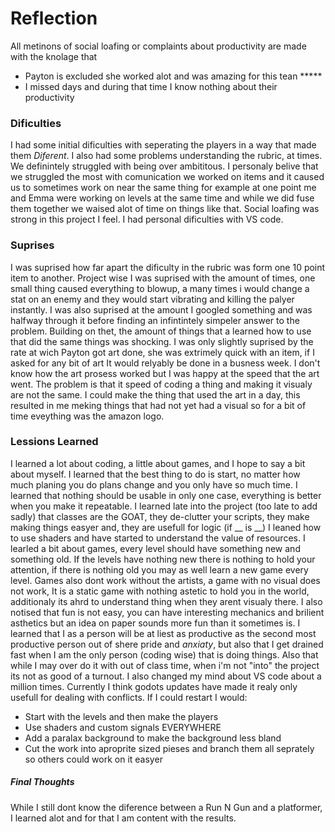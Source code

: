 # Reflection
All metinons of social loafing or complaints about productivity are made with the knolage that
- Payton is excluded she worked alot and was amazing for this tean ***** 
- I missed days and during that time I know nothing about their productivity
  
### Dificulties
  I had some initial dificulties with seperating the players in a way that made them *Diferent*. I also had some problems understanding the rubric,
at times. We definintely struggled with being over ambititous. I personaly belive that we struggled the most with comunication we worked on items and it caused
us to sometimes work on near the same thing for example at one point me and Emma were working on levels at the same time and while we did fuse them together we waised alot of time on things like that. Social loafing was strong in this project I feel. I had personal dificulties with VS code.

### Suprises
  I was suprised how far apart the dificulty in the rubric was form one 10 point item to another. Project wise I was suprised with the amount of times, 
one small thing caused everything to blowup, a many times i would change a stat on an enemy and they would start vibrating and killing the palyer instantly.
I was also suprised at the amount I googled something and was halfway through it before finding an infintintely simpeler answer to the problem. Building on thet,
the amount of things that a learned how to use that did the same things was shocking. I was only slightly suprised by the rate at wich Payton got art done, she was extrimely quick with an item, if I asked for any bit of art It would relyably be done in a busness week. I don't know how the art prosess worked but I was happy at the speed that the art went. The problem is that it speed of coding a thing and making it visualy are not the same. I could make the thing that used the art in a day, this resulted in me meking things that had not yet had a visual so for a bit of time eveything was the amazon logo. 

### Lessions Learned

  I learned a lot about coding, a little about games, and I hope to say a bit about myself. I learned that the best thing to do is start, no matter how much planing you do plans change and you only have so much time. I learned that nothing should be usable in only one case, everything is better when you make it repeatable. I learned late into the project (too late to add sadly) that classes are the GOAT, they de-clutter your scripts, they make making things easyer and, they are usefull for logic (if __ is __)
I leaned how to use shaders and have started to understand the value of resources. I learled a bit about games, every level should have something new and something old. If the levels have nothing new there is nothing to hold your attention, if there is nothing old you may as well learn a new game every level. Games also dont work without the artists, a game with no visual does not work, It is a static game with nothing astetic to hold you in the world, additionaly its ahrd to understand thing when they arent visualy there. I also notised that fun is not easy, you can have interesting mechanics and brilient asthetics but an idea on paper sounds more fun than it sometimes is.
I learned that I as a person will be at liest as productive as the second most productive person out of shere pride and *anxiaty*, but also that I get drained fast when I am the only person (coding wise) that is doing things. Also that while I may over do it with out of class time, when i'm not "into" the project its not as good of a turnout. 
I also changed my mind about VS code about a million times. Currently I think godots updates have made it realy only usefull for dealing with conflicts. 
If I could restart I would:
- Start with the levels and then make the players
- Use shaders and custom signals EVERYWHERE
- Add a paralax background to make the background less bland
- Cut the work into aproprite sized pieses and branch them all seprately so others could work on it easyer

##### Final Thoughts
While I still dont know the diference between a Run N Gun and a platformer, I learned alot and for that I am content with the results.

